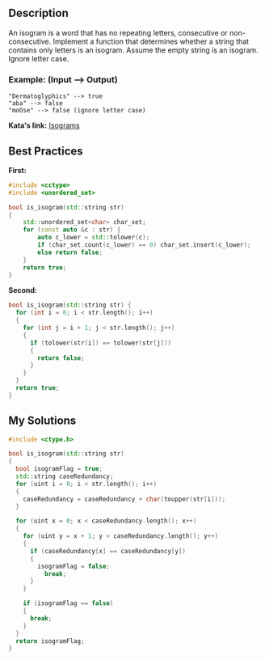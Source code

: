 ## Description

An isogram is a word that has no repeating letters, consecutive or non-consecutive. Implement a function that determines whether a string that contains only letters is an isogram. Assume the empty string is an isogram. Ignore letter case.

### Example: (Input --> Output)

    "Dermatoglyphics" --> true
    "aba" --> false
    "moOse" --> false (ignore letter case)



**Kata's link:** [Isograms](https://www.codewars.com/kata/54ba84be607a92aa900000f1/cpp)

## Best Practices

**First:**
```cpp
#include <cctype>
#include <unordered_set>

bool is_isogram(std::string str)
{
    std::unordered_set<char> char_set;
    for (const auto &c : str) {
        auto c_lower = std::tolower(c);
        if (char_set.count(c_lower) == 0) char_set.insert(c_lower);
        else return false;
    }
    return true;
}
```

**Second:**
```cpp
bool is_isogram(std::string str) {
  for (int i = 0; i < str.length(); i++)
  {
    for (int j = i + 1; j < str.length(); j++)
    {
      if (tolower(str[i]) == tolower(str[j]))
      {
        return false;
      }
    }
  }
  return true;
}
```

## My Solutions
```cpp
#include <ctype.h>

bool is_isogram(std::string str)
{
  bool isogramFlag = true;
  std::string caseRedundancy;
  for (uint i = 0; i < str.length(); i++)
  {
    caseRedundancy = caseRedundancy + char(toupper(str[i]));
  }

  for (uint x = 0; x < caseRedundancy.length(); x++)
  {
    for (uint y = x + 1; y < caseRedundancy.length(); y++)
    {
      if (caseRedundancy[x] == caseRedundancy[y])
      {
        isogramFlag = false;
          break;
      }
    }

    if (isogramFlag == false)
    {
      break;
    }
  }
  return isogramFlag;
}
```
